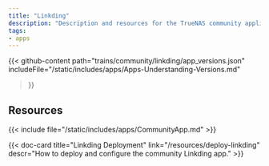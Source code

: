 ```yaml
---
title: "Linkding"
description: "Description and resources for the TrueNAS community application called Linkding."
tags:
- apps
---
```


{{< github-content 
    path="trains/community/linkding/app_versions.json"
	includeFile="/static/includes/apps/Apps-Understanding-Versions.md"
>}}

## Resources

{{< include file="/static/includes/apps/CommunityApp.md" >}}

<div class="docs-sections">

{{< doc-card title="Linkding Deployment" link="/resources/deploy-linkding"
descr="How to deploy and configure the community Linkding app." >}}

</div>
